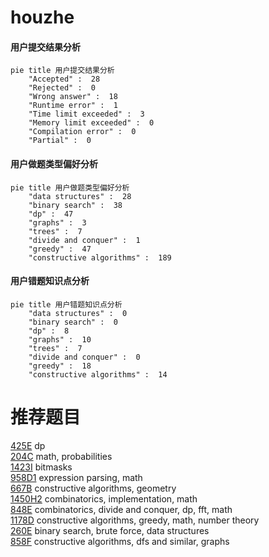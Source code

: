 # houzhe

<!-- tabs:start -->



#### **用户提交结果分析**

```mermaid
pie title 用户提交结果分析
    "Accepted" :  28
    "Rejected" :  0
    "Wrong answer" :  18
    "Runtime error" :  1
    "Time limit exceeded" :  3
    "Memory limit exceeded" :  0
    "Compilation error" :  0
    "Partial" :  0
```

#### **用户做题类型偏好分析**

```mermaid
pie title 用户做题类型偏好分析
    "data structures" :  28
    "binary search" :  38
    "dp" :  47
    "graphs" :  3
    "trees" :  7
    "divide and conquer" :  1
    "greedy" :  47
    "constructive algorithms" :  189
```
#### **用户错题知识点分析**

```mermaid
pie title 用户错题知识点分析
    "data structures" :  0
    "binary search" :  0
    "dp" :  8
    "graphs" :  10
    "trees" :  7
    "divide and conquer" :  0
    "greedy" :  18
    "constructive algorithms" :  14
```



<!-- tabs:end -->
# 推荐题目
[425E](https://codeforces.com/contest/425/problem/E)		dp		  
[204C](https://codeforces.com/contest/204/problem/C)		math,
                        probabilities		  
[1423I](https://codeforces.com/contest/1423/problem/I)		bitmasks		  
[958D1](https://codeforces.com/contest/958D/problem/1)		expression parsing,
                        math		  
[667B](https://codeforces.com/contest/667/problem/B)		constructive algorithms,
                        geometry		  
[1450H2](https://codeforces.com/contest/1450H/problem/2)		combinatorics,
                        implementation,
                        math		  
[848E](https://codeforces.com/contest/848/problem/E)		combinatorics,
                        divide and conquer,
                        dp,
                        fft,
                        math		  
[1178D](https://codeforces.com/contest/1178/problem/D)		constructive algorithms,
                        greedy,
                        math,
                        number theory		  
[260E](https://codeforces.com/contest/260/problem/E)		binary search,
                        brute force,
                        data structures		  
[858F](https://codeforces.com/contest/858/problem/F)		constructive algorithms,
                        dfs and similar,
                        graphs		  
